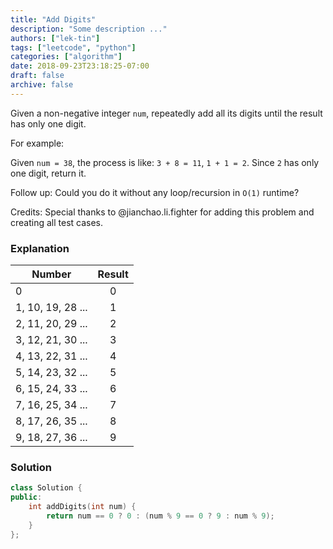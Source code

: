 ```yaml
---
title: "Add Digits"
description: "Some description ..."
authors: ["lek-tin"]
tags: ["leetcode", "python"]
categories: ["algorithm"]
date: 2018-09-23T23:18:25-07:00
draft: false
archive: false
---
```

Given a non-negative integer `num`, repeatedly add all its digits until the result has only one digit.

For example:

Given `num = 38`, the process is like: `3 + 8 = 11`, `1 + 1 = 2`. Since `2` has only one digit, return it.

Follow up:
Could you do it without any loop/recursion in `O(1)` runtime?

Credits:
Special thanks to @jianchao.li.fighter for adding this problem and creating all test cases.



### Explanation
| Number| Result |
| ------------- |:-------------:|
| 0  | 0 |
| 1, 10, 19, 28 ...  | 1 |
| 2, 11, 20, 29 ...  | 2 |
| 3, 12, 21, 30 ...  | 3 |
| 4, 13, 22, 31 ...  | 4 |
| 5, 14, 23, 32 ...  | 5 |
| 6, 15, 24, 33 ...  | 6 |
| 7, 16, 25, 34 ...  | 7 |
| 8, 17, 26, 35 ...  | 8 |
| 9, 18, 27, 36 ...  | 9 |

### Solution
```c++
class Solution {
public:
    int addDigits(int num) {
        return num == 0 ? 0 : (num % 9 == 0 ? 9 : num % 9);
    }
};
```
